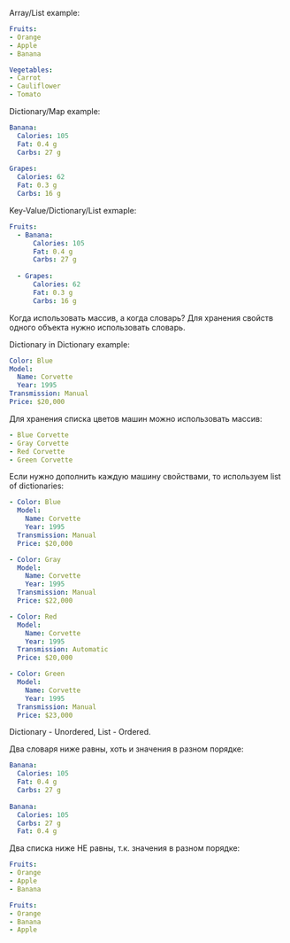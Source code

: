 Array/List example:

```yaml
Fruits:
- Orange
- Apple
- Banana

Vegetables:
- Carrot
- Cauliflower
- Tomato
```

Dictionary/Map example:

```yaml
Banana:
  Calories: 105
  Fat: 0.4 g
  Carbs: 27 g
  
Grapes:
  Calories: 62
  Fat: 0.3 g
  Carbs: 16 g
```
  
Key-Value/Dictionary/List exmaple:

```yaml
Fruits:
  - Banana:
      Calories: 105
      Fat: 0.4 g
      Carbs: 27 g
  
  - Grapes:
      Calories: 62
      Fat: 0.3 g
      Carbs: 16 g
```
      
Когда использовать массив, а когда словарь? Для хранения свойств одного объекта нужно использовать словарь.

Dictionary in Dictionary example:

```yaml
Color: Blue
Model: 
  Name: Corvette
  Year: 1995
Transmission: Manual
Price: $20,000
```
  
Для хранения списка цветов машин можно использовать массив:

```yaml
- Blue Corvette
- Gray Corvette
- Red Corvette
- Green Corvette
```

Если нужно дополнить каждую машину свойствами, то используем list of dictionaries:

```yaml
- Color: Blue
  Model: 
    Name: Corvette
    Year: 1995
  Transmission: Manual
  Price: $20,000

- Color: Gray
  Model: 
    Name: Corvette
    Year: 1995
  Transmission: Manual
  Price: $22,000

- Color: Red
  Model: 
    Name: Corvette
    Year: 1995
  Transmission: Automatic
  Price: $20,000

- Color: Green
  Model: 
    Name: Corvette
    Year: 1995
  Transmission: Manual
  Price: $23,000
```
  
Dictionary - Unordered, List - Ordered.

Два словаря ниже равны, хоть и значения в разном порядке:

```yaml
Banana:
  Calories: 105
  Fat: 0.4 g
  Carbs: 27 g
  
Banana:
  Calories: 105
  Carbs: 27 g
  Fat: 0.4 g
```

Два списка ниже НЕ равны, т.к. значения в разном порядке:

```yaml
Fruits:
- Orange
- Apple
- Banana

Fruits:
- Orange
- Banana
- Apple
```
